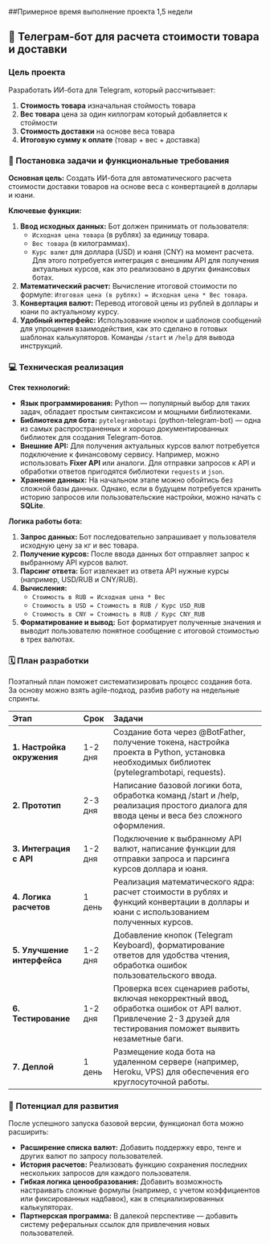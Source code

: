 ##Примерное время выполнение проекта 1,5 недели

## 🎯 **Телеграм-бот для расчета стоимости товара и доставки**

### **Цель проекта**
Разработать ИИ-бота для Telegram, который рассчитывает:
1. **Стоимость товара** изначальная стоймость товара
2. **Вес товара** цена за один киллограм который добавляется к стоймости
3. **Стоимость доставки** на основе веса товара
4. **Итоговую сумму к оплате** (товар + вес + доставка)

### 🎯 Постановка задачи и функциональные требования

**Основная цель:** Создать ИИ-бота для автоматического расчета стоимости доставки товаров на основе веса с конвертацией в доллары и юани.

**Ключевые функции:**

1.  **Ввод исходных данных:** Бот должен принимать от пользователя:
    *   `Исходная цена товара` (в рублях) за единицу товара.
    *   `Вес товара` (в килограммах).
    *   `Курс валют` для доллара (USD) и юаня (CNY) на момент расчета. Для этого потребуется интеграция с внешним API для получения актуальных курсов, как это реализовано в других финансовых ботах.
2.  **Математический расчет:** Вычисление итоговой стоимости по формуле: `Итоговая цена (в рублях) = Исходная цена * Вес товара`.
3.  **Конвертация валют:** Перевод итоговой цены из рублей в доллары и юани по актуальному курсу.
4.  **Удобный интерфейс:** Использование кнопок и шаблонов сообщений для упрощения взаимодействия, как это сделано в готовых шаблонах калькуляторов. Команды `/start` и `/help` для вывода инструкций.

### 💻 Техническая реализация

**Стек технологий:**
*   **Язык программирования:** Python — популярный выбор для таких задач, обладает простым синтаксисом и мощными библиотеками.
*   **Библиотека для бота:** `pytelegrambotapi` (python-telegram-bot) — одна из самых распространенных и хорошо документированных библиотек для создания Telegram-ботов.
*   **Внешние API:** Для получения актуальных курсов валют потребуется подключение к финансовому сервису. Например, можно использовать **Fixer API** или аналоги. Для отправки запросов к API и обработки ответов пригодятся библиотеки `requests` и `json`.
*   **Хранение данных:** На начальном этапе можно обойтись без сложной базы данных. Однако, если в будущем потребуется хранить историю запросов или пользовательские настройки, можно начать с **SQLite**.

**Логика работы бота:**
1.  **Запрос данных:** Бот последовательно запрашивает у пользователя исходную цену за кг и вес товара.
2.  **Получение курсов:** После ввода данных бот отправляет запрос к выбранному API курсов валют.
3.  **Парсинг ответа:** Бот извлекает из ответа API нужные курсы (например, USD/RUB и CNY/RUB).
4.  **Вычисления:**
    *   `Стоимость в RUB = Исходная цена * Вес`
    *   `Стоимость в USD = Стоимость в RUB / Курс USD_RUB`
    *   `Стоимость в CNY = Стоимость в RUB / Курс CNY_RUB`
5.  **Форматирование и вывод:** Бот форматирует полученные значения и выводит пользователю понятное сообщение с итоговой стоимостью в трех валютах.

### 🗓️ План разработки

Поэтапный план поможет систематизировать процесс создания бота. За основу можно взять agile-подход, разбив работу на недельные спринты.

| Этап | Срок | Задачи |
| :--- | :--- | :--- |
| **1. Настройка окружения** | 1-2 дня | Создание бота через @BotFather, получение токена, настройка проекта в Python, установка необходимых библиотек (pytelegrambotapi, requests). |
| **2. Прототип** | 2-3 дня | Написание базовой логики бота, обработка команд /start и /help, реализация простого диалога для ввода цены и веса без сложного оформления. |
| **3. Интеграция с API** | 1-2 дня | Подключение к выбранному API валют, написание функции для отправки запроса и парсинга курсов доллара и юаня. |
| **4. Логика расчетов** | 1 день | Реализация математического ядра: расчет стоимости в рублях и функций конвертации в доллары и юани с использованием полученных курсов. |
| **5. Улучшение интерфейса** | 1-2 дня | Добавление кнопок (Telegram Keyboard), форматирование ответов для удобства чтения, обработка ошибок пользовательского ввода. |
| **6. Тестирование** | 1-2 дня | Проверка всех сценариев работы, включая некорректный ввод, обработка ошибок от API валют. Привлечение 2-3 друзей для тестирования поможет выявить незаметные баги. |
| **7. Деплой** | 1 день | Размещение кода бота на удаленном сервере (например, Heroku, VPS) для обеспечения его круглосуточной работы. |

### 💎 Потенциал для развития

После успешного запуска базовой версии, функционал бота можно расширить:

*   **Расширение списка валют:** Добавить поддержку евро, тенге и других валют по запросу пользователей.
*   **История расчетов:** Реализовать функцию сохранения последних нескольких запросов для каждого пользователя.
*   **Гибкая логика ценообразования:** Добавить возможность настраивать сложные формулы (например, с учетом коэффициентов или фиксированных надбавок), как в специализированных калькуляторах.
*   **Партнерская программа:** В далекой перспективе — добавить систему реферальных ссылок для привлечения новых пользователей.

